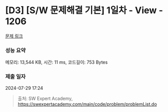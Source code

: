 # [D3] [S/W 문제해결 기본] 1일차 - View - 1206 

[문제 링크](https://swexpertacademy.com/main/code/problem/problemDetail.do?contestProbId=AV134DPqAA8CFAYh) 

### 성능 요약

메모리: 13,544 KB, 시간: 11 ms, 코드길이: 753 Bytes

### 제출 일자

2024-07-29 17:24



> 출처: SW Expert Academy, https://swexpertacademy.com/main/code/problem/problemList.do